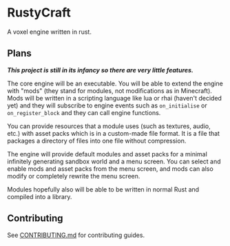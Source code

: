 # RustyCraft

A voxel engine written in rust.

## Plans

***This project is still in its infancy so there are very little features.***

The core engine will be an executable. You will be able to extend the engine with "mods" (they stand for modules, not
modifications as in Minecraft). Mods will be written in a scripting language like lua or rhai (haven't decided yet) and
they will subscribe to engine events such as `on_initialise` or `on_register_block` and they can call engine functions.

You can provide resources that a module uses (such as textures, audio, etc.) with asset packs which is in a custom-made
file format. It is a file that packages a directory of files into one file without compression.

The engine will provide default modules and asset packs for a minimal infinitely generating sandbox world and a menu
screen. You can select and enable mods and asset packs from the menu screen, and mods can also modify or completely
rewrite the menu screen.

Modules hopefully also will be able to be written in normal Rust and compiled into a library.

## Contributing

See [CONTRIBUTING.md](https://github.com/smgfx/rusty_craft/blob/master/CONTRIBUTING.md) for contributing guides.